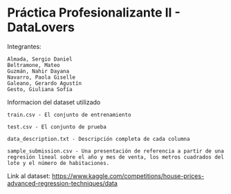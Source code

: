 # Práctica Profesionalizante II - DataLovers

Integrantes:

```				
Almada, Sergio Daniel
Beltramone, Mateo
Guzmán, Nahir Dayana
Navarro, Paola Giselle
Galeano, Gerardo Agustín
Gesto, Giuliana Sofía
```

Informacion del dataset utilizado

```
train.csv - El conjunto de entrenamiento

test.csv - El conjunto de prueba

data_description.txt - Descripción completa de cada columna

sample_submission.csv - Una presentación de referencia a partir de una regresión lineal sobre el año y mes de venta, los metros cuadrados del lote y el número de habitaciones.
```

Link al dataset: https://www.kaggle.com/competitions/house-prices-advanced-regression-techniques/data
